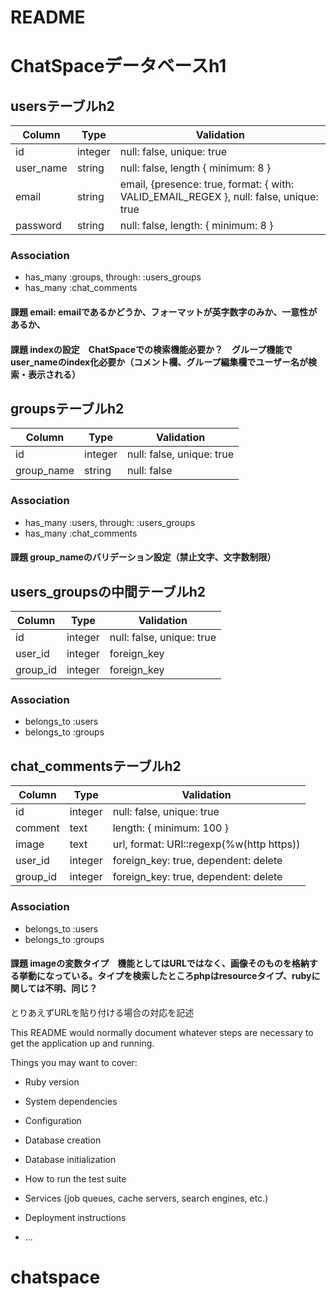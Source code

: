 # README
# ChatSpaceデータベースh1

## usersテーブルh2
|Column|Type|Validation|
|------|----|----------|
|id|integer|null: false, unique: true|
|user_name|string|null: false, length { minimum: 8 }|
|email|string|email, {presence: true, format: { with: VALID_EMAIL_REGEX }, null: false, unique: true|
|password|string|null: false, length: { minimum: 8 }|
### Association
- has_many :groups, through: :users_groups
- has_many :chat_comments
#### 課題 email: emailであるかどうか、フォーマットが英字数字のみか、一意性があるか、
#### 課題 indexの設定　ChatSpaceでの検索機能必要か？　グループ機能でuser_nameのindex化必要か（コメント欄、グループ編集欄でユーザー名が検索・表示される）

## groupsテーブルh2
|Column|Type|Validation|
|------|----|----------|
|id|integer|null: false, unique: true|
|group_name|string|null: false|
### Association
- has_many :users, through: :users_groups
- has_many :chat_comments
#### 課題 group_nameのバリデーション設定（禁止文字、文字数制限）

## users_groupsの中間テーブルh2
|Column|Type|Validation|
|------|----|----------|
|id|integer|null: false, unique: true|
|user_id|integer|foreign_key|
|group_id|integer|foreign_key|
### Association
- belongs_to :users
- belongs_to :groups

## chat_commentsテーブルh2
|Column|Type|Validation|
|------|----|----------|
|id|integer|null: false, unique: true|
|comment|text|length: { minimum: 100 }|
|image|text|url, format: URI::regexp(%w(http https))|
|user_id|integer|foreign_key: true, dependent: delete|
|group_id|integer|foreign_key: true, dependent: delete|
### Association
- belongs_to :users
- belongs_to :groups
#### 課題 imageの変数タイプ　機能としてはURLではなく、画像そのものを格納する挙動になっている。タイプを検索したところphpはresourceタイプ、rubyに関しては不明、同じ？
とりあえずURLを貼り付ける場合の対応を記述



This README would normally document whatever steps are necessary to get the
application up and running.

Things you may want to cover:

* Ruby version

* System dependencies

* Configuration

* Database creation

* Database initialization

* How to run the test suite

* Services (job queues, cache servers, search engines, etc.)

* Deployment instructions

* ...
# chatspace
